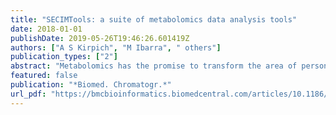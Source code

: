```yaml
---
title: "SECIMTools: a suite of metabolomics data analysis tools"
date: 2018-01-01
publishDate: 2019-05-26T19:46:26.601419Z
authors: ["A S Kirpich", "M Ibarra", " others"]
publication_types: ["2"]
abstract: "Metabolomics has the promise to transform the area of personalized medicine with the rapid development of high throughput technology for untargeted analysis of metabolites. Open access, easy to use, analytic tools that are broadly accessible to the biological community …"
featured: false
publication: "*Biomed. Chromatogr.*"
url_pdf: "https://bmcbioinformatics.biomedcentral.com/articles/10.1186/s12859-018-2134-1"
---
```


